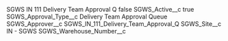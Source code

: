 <?xml version="1.0" encoding="UTF-8"?>
<CustomMetadata xmlns="http://soap.sforce.com/2006/04/metadata" xmlns:xsi="http://www.w3.org/2001/XMLSchema-instance" xmlns:xsd="http://www.w3.org/2001/XMLSchema">
    <label>SGWS IN 111 Delivery Team Approval Q</label>
    <protected>false</protected>
    <values>
        <field>SGWS_Active__c</field>
        <value xsi:type="xsd:boolean">true</value>
    </values>
    <values>
        <field>SGWS_Approval_Type__c</field>
        <value xsi:type="xsd:string">Delivery Team Approval Queue</value>
    </values>
    <values>
        <field>SGWS_Approver__c</field>
        <value xsi:type="xsd:string">SGWS_IN_111_Delivery_Team_Approval_Q</value>
    </values>
    <values>
        <field>SGWS_Site__c</field>
        <value xsi:type="xsd:string">IN - SGWS</value>
    </values>
    <values>
        <field>SGWS_Warehouse_Number__c</field>
        <value xsi:nil="true"/>
    </values>
</CustomMetadata>
